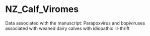 # NZ_Calf_Viromes
Data associated with the manuscript: Parapoxvirus and bopiviruses associated with weaned dairy calves with idiopathic ill-thrift 
